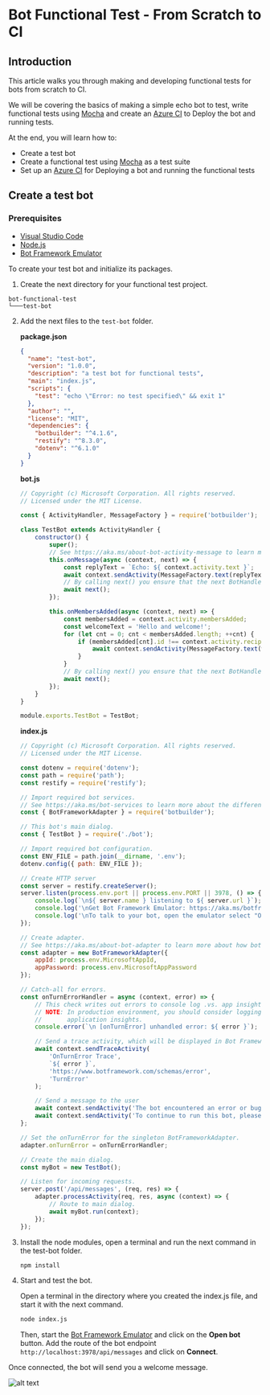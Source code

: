 # Bot Functional Test - From Scratch to CI

## Introduction

This article walks you through making and developing functional tests for bots from scratch to CI.

We will be covering the basics of making a simple echo bot to test, write functional tests using [Mocha](https://mochajs.org/) and create an [Azure CI](https://docs.microsoft.com/en-us/azure/devops/pipelines/get-started/what-is-azure-pipelines?view=azure-devops) to Deploy the bot and running tests.

At the end, you will learn how to:

- Create a test bot
- Create a functional test using [Mocha](https://mochajs.org/) as a test suite
- Set up an [Azure CI](https://docs.microsoft.com/en-us/azure/devops/pipelines/get-started/what-is-azure-pipelines?view=azure-devops) for Deploying a bot and running the functional tests

## Create a test bot

### Prerequisites

- [Visual Studio Code](https://www.visualstudio.com/downloads)
- [Node.js](https://nodejs.org/)
- [Bot Framework Emulator](https://aka.ms/bot-framework-emulator-readme)

To create your test bot and initialize its packages.

1.  Create the next directory for your functional test project.

   ```
   bot-functional-test
   └───test-bot
   ```

2. Add the next files to the `test-bot` folder.

   **package.json**

   ```json
   {
     "name": "test-bot",
     "version": "1.0.0",
     "description": "a test bot for functional tests",
     "main": "index.js",
     "scripts": {
       "test": "echo \"Error: no test specified\" && exit 1"
     },
     "author": "",
     "license": "MIT",
     "dependencies": {
       "botbuilder": "^4.1.6",
       "restify": "^8.3.0",
       "dotenv": "^6.1.0"
     }
   }
   ```

   **bot.js**

   ```javascript
   // Copyright (c) Microsoft Corporation. All rights reserved.
   // Licensed under the MIT License.
   
   const { ActivityHandler, MessageFactory } = require('botbuilder');
   
   class TestBot extends ActivityHandler {
       constructor() {
           super();
           // See https://aka.ms/about-bot-activity-message to learn more about the message and other activity types.
           this.onMessage(async (context, next) => {
               const replyText = `Echo: ${ context.activity.text }`;
               await context.sendActivity(MessageFactory.text(replyText, replyText));
               // By calling next() you ensure that the next BotHandler is run.
               await next();
           });
   
           this.onMembersAdded(async (context, next) => {
               const membersAdded = context.activity.membersAdded;
               const welcomeText = 'Hello and welcome!';
               for (let cnt = 0; cnt < membersAdded.length; ++cnt) {
                   if (membersAdded[cnt].id !== context.activity.recipient.id) {
                       await context.sendActivity(MessageFactory.text(welcomeText, welcomeText));
                   }
               }
               // By calling next() you ensure that the next BotHandler is run.
               await next();
           });
       }
   }
   
   module.exports.TestBot = TestBot;
   
   ```

   **index.js**

   ```javascript
   // Copyright (c) Microsoft Corporation. All rights reserved.
   // Licensed under the MIT License.
   
   const dotenv = require('dotenv');
   const path = require('path');
   const restify = require('restify');
   
   // Import required bot services.
   // See https://aka.ms/bot-services to learn more about the different parts of a bot.
   const { BotFrameworkAdapter } = require('botbuilder');
   
   // This bot's main dialog.
   const { TestBot } = require('./bot');
   
   // Import required bot configuration.
   const ENV_FILE = path.join(__dirname, '.env');
   dotenv.config({ path: ENV_FILE });
   
   // Create HTTP server
   const server = restify.createServer();
   server.listen(process.env.port || process.env.PORT || 3978, () => {
       console.log(`\n${ server.name } listening to ${ server.url }`);
       console.log('\nGet Bot Framework Emulator: https://aka.ms/botframework-emulator');
       console.log('\nTo talk to your bot, open the emulator select "Open Bot"');
   });
   
   // Create adapter.
   // See https://aka.ms/about-bot-adapter to learn more about how bots work.
   const adapter = new BotFrameworkAdapter({
       appId: process.env.MicrosoftAppId,
       appPassword: process.env.MicrosoftAppPassword
   });
   
   // Catch-all for errors.
   const onTurnErrorHandler = async (context, error) => {
       // This check writes out errors to console log .vs. app insights.
       // NOTE: In production environment, you should consider logging this to Azure
       //       application insights.
       console.error(`\n [onTurnError] unhandled error: ${ error }`);
   
       // Send a trace activity, which will be displayed in Bot Framework Emulator
       await context.sendTraceActivity(
           'OnTurnError Trace',
           `${ error }`,
           'https://www.botframework.com/schemas/error',
           'TurnError'
       );
   
       // Send a message to the user
       await context.sendActivity('The bot encountered an error or bug.');
       await context.sendActivity('To continue to run this bot, please fix the bot source code.');
   };
   
   // Set the onTurnError for the singleton BotFrameworkAdapter.
   adapter.onTurnError = onTurnErrorHandler;
   
   // Create the main dialog.
   const myBot = new TestBot();
   
   // Listen for incoming requests.
   server.post('/api/messages', (req, res) => {
       adapter.processActivity(req, res, async (context) => {
           // Route to main dialog.
           await myBot.run(context);
       });
   });
   
   ```

3. Install the node modules, open a terminal and run the next command in the test-bot folder.

   ```bash
   npm install
   ```

4. Start and test the bot.

   Open a terminal in the directory where you created the index.js file, and start it with the next command.

   ```bash
   node index.js
   ```

   Then, start the [Bot Framework Emulator](https://aka.ms/bot-framework-emulator-readme) and click on the **Open bot** button. 
Add the route of the bot endpoint `http://localhost:3978/api/messages` and click on **Connect**.
   
Once connected, the bot will send you a welcome message.
   
   ![alt text](https://github.com/southworks/botbuilder-js/blob/add/deploy-bot-deploy-section/docs/media/bf-emulator-connected.png)






